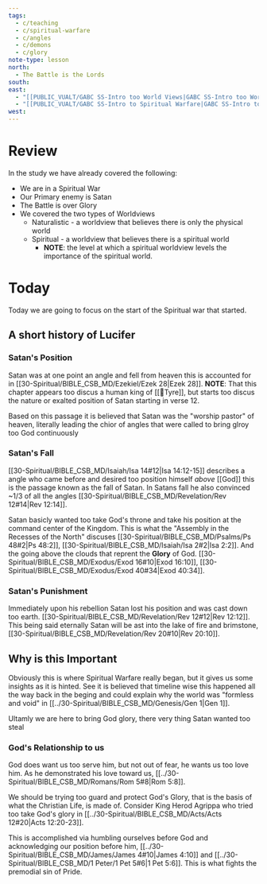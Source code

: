 ```yaml
---
tags:
  - c/teaching
  - c/spiritual-warfare
  - c/angles
  - c/demons
  - c/glory
note-type: lesson
north:
  - The Battle is the Lords
south: 
east:
  - "[[PUBLIC_VUALT/GABC SS-Intro too World Views|GABC SS-Intro too World Views]]"
  - "[[PUBLIC_VUALT/GABC SS-Intro to Spiritual Warfare|GABC SS-Intro to Spiritual Warfare]]"
west:
---
```

# Review
In the study we have already covered the following:
- We are in a Spiritual War
- Our Primary enemy is Satan
- The Battle is over Glory
- We covered the two types of Worldviews
    - Naturalistic - a worldview that believes there is only the physical world
    - Spiritual - a worldview that believes there is a spiritual world
        - **NOTE**: the level at which a spiritual worldview levels the importance of the spiritual world.


# Today
Today we are going to focus on the start of  the Spiritual war that started.

## A short history of Lucifer

### Satan's Position

Satan was at one point an angle and fell from heaven this is accounted for in [[30-Spiritual/BIBLE_CSB_MD/Ezekiel/Ezek 28|Ezek 28]]. 
**NOTE**: That this chapter appears too discus a human king of [[📌Tyre]], but starts too discus the nature or exalted position of Satan starting in verse 12.

Based on this passage it is believed that Satan was the "worship pastor" of heaven, literally leading the chior of angles that were called to bring glroy too God continuously
### Satan's Fall

[[30-Spiritual/BIBLE_CSB_MD/Isaiah/Isa 14#12|Isa 14:12-15]] describes a angle who came before and desired too position himself *above* [[God]] this is the passage known as the fall of Satan. In Satans fall he also convinced ~1/3 of all the angles [[30-Spiritual/BIBLE_CSB_MD/Revelation/Rev 12#14|Rev 12:14]].

Satan basicly wanted too take God's throne and take his position at the command center of the Kingdom. This is what the "Assembly in the Recesses of the North" discuses [[30-Spiritual/BIBLE_CSB_MD/Psalms/Ps 48#2|Ps 48:2]], [[30-Spiritual/BIBLE_CSB_MD/Isaiah/Isa 2#2|Isa 2:2]]. And the going above the clouds that reprent the **Glory** of God. [[30-Spiritual/BIBLE_CSB_MD/Exodus/Exod 16#10|Exod 16:10]], [[30-Spiritual/BIBLE_CSB_MD/Exodus/Exod 40#34|Exod 40:34]].

### Satan's Punishment

Immediately upon his rebellion Satan lost his position and was cast down too earth. [[30-Spiritual/BIBLE_CSB_MD/Revelation/Rev 12#12|Rev 12:12]]. This being said eternally Satan will be ast into the lake of fire and brimstone, [[30-Spiritual/BIBLE_CSB_MD/Revelation/Rev 20#10|Rev 20:10]].

## Why is this Important

Obviously this is where Spiritual Warfare really began, but it gives us some insights as it is hinted.
See it is believed that timeline wise this happened all the way back in the beging and could explain why the world was "formless and void" in [[../30-Spiritual/BIBLE_CSB_MD/Genesis/Gen 1|Gen 1]]. 

Ultamly we are here to bring God glory, there very thing Satan wanted too steal

### God's Relationship to us
God does want us too serve him, but not out of fear, he wants us too love him. As he demonstrated his love toward us, [[../30-Spiritual/BIBLE_CSB_MD/Romans/Rom 5#8|Rom 5:8]].

We should be trying too guard and protect God's Glory, that is the basis of what the Christian Life, is made of. Consider King Herod Agrippa who tried too take God's glory in [[../30-Spiritual/BIBLE_CSB_MD/Acts/Acts 12#20|Acts 12:20-23]].

This is accomplished via humbling ourselves before God and acknowledging our position before him, [[../30-Spiritual/BIBLE_CSB_MD/James/James 4#10|James 4:10]] and [[../30-Spiritual/BIBLE_CSB_MD/1 Peter/1 Pet 5#6|1 Pet 5:6]]. This is what fights the premodial sin of Pride.


